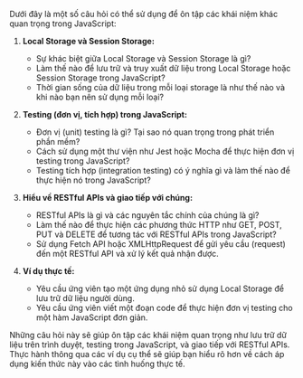 Dưới đây là một số câu hỏi có thể sử dụng để ôn tập các khái niệm khác quan trọng trong JavaScript:

1. **Local Storage và Session Storage:**

   - Sự khác biệt giữa Local Storage và Session Storage là gì?
   - Làm thế nào để lưu trữ và truy xuất dữ liệu trong Local Storage hoặc Session Storage trong JavaScript?
   - Thời gian sống của dữ liệu trong mỗi loại storage là như thế nào và khi nào bạn nên sử dụng mỗi loại?

2. **Testing (đơn vị, tích hợp) trong JavaScript:**

   - Đơn vị (unit) testing là gì? Tại sao nó quan trọng trong phát triển phần mềm?
   - Cách sử dụng một thư viện như Jest hoặc Mocha để thực hiện đơn vị testing trong JavaScript?
   - Testing tích hợp (integration testing) có ý nghĩa gì và làm thế nào để thực hiện nó trong JavaScript?

3. **Hiểu về RESTful APIs và giao tiếp với chúng:**

   - RESTful APIs là gì và các nguyên tắc chính của chúng là gì?
   - Làm thế nào để thực hiện các phương thức HTTP như GET, POST, PUT và DELETE để tương tác với RESTful APIs trong JavaScript?
   - Sử dụng Fetch API hoặc XMLHttpRequest để gửi yêu cầu (request) đến một RESTful API và xử lý kết quả nhận được.

4. **Ví dụ thực tế:**
   - Yêu cầu ứng viên tạo một ứng dụng nhỏ sử dụng Local Storage để lưu trữ dữ liệu người dùng.
   - Yêu cầu ứng viên viết một đoạn code để thực hiện đơn vị testing cho một hàm JavaScript đơn giản.

Những câu hỏi này sẽ giúp ôn tập các khái niệm quan trọng như lưu trữ dữ liệu trên trình duyệt, testing trong JavaScript, và giao tiếp với RESTful APIs. Thực hành thông qua các ví dụ cụ thể sẽ giúp bạn hiểu rõ hơn về cách áp dụng kiến thức này vào các tình huống thực tế.
